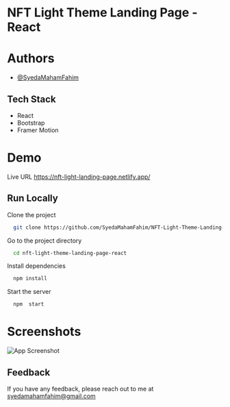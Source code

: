 
# NFT Light Theme Landing Page - React


# Authors

- [@SyedaMahamFahim](https://github.com/SyedaMahamFahim/)

## Tech Stack
- React
- Bootstrap
- Framer Motion


# Demo

Live URL
https://nft-light-landing-page.netlify.app/


## Run Locally

Clone the project

```bash
  git clone https://github.com/SyedaMahamFahim/NFT-Light-Theme-Landing-Page-React.git
```

Go to the project directory

```bash
  cd nft-light-theme-landing-page-react
```

Install dependencies

```bash
  npm install
```

Start the server

```bash
  npm  start
```


# Screenshots

![App Screenshot](https://user-images.githubusercontent.com/79671325/189183858-f25a314f-2a3a-4548-9d27-e9eb67ee4c35.png)





## Feedback

If you have any feedback, please reach out to me at syedamahamfahim@gmail.com

